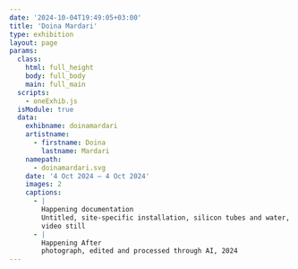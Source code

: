 ```yaml
---
date: '2024-10-04T19:49:05+03:00'
title: 'Doina Mardari'
type: exhibition
layout: page
params:
  class:
    html: full_height
    body: full_body
    main: full_main
  scripts:
    - oneExhib.js
  isModule: true  
  data:
    exhibname: doinamardari
    artistname:
      - firstname: Doina
        lastname: Mardari
    namepath: 
      - doinamardari.svg
    date: '4 Oct 2024 — 4 Oct 2024'
    images: 2
    captions:
      - |
        Happening documentation
        Untitled, site-specific installation, silicon tubes and water, 2024
        video still
      - |
        Happening After
        photograph, edited and processed through AI, 2024
---
```


